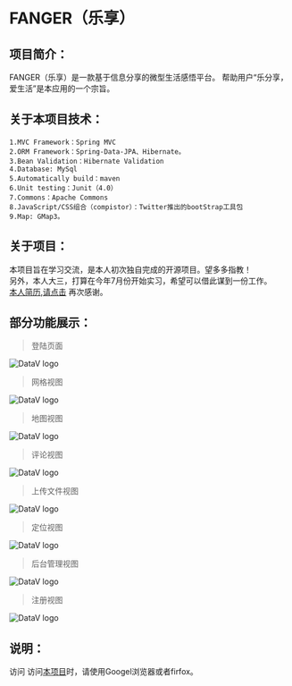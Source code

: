 FANGER（乐享）
======

项目简介：
---
FANGER（乐享）是一款基于信息分享的微型生活感悟平台。
帮助用户“乐分享，爱生活”是本应用的一个宗旨。

关于本项目技术：
---
    1.MVC Framework：Spring MVC
    2.ORM Framework：Spring-Data-JPA、Hibernate。
    3.Bean Validation：Hibernate Validation
    4.Database: MySql
    5.Automatically build：maven
    6.Unit testing：Junit（4.0）
    7.Commons：Apache Commons
    8.JavaScript/CSS组合（compistor）：Twitter推出的bootStrap工具包
    9.Map: GMap3。 

关于项目：
---
本项目旨在学习交流，是本人初次独自完成的开源项目。望多多指教！    
另外，本人大三，打算在今年7月份开始实习，希望可以借此谋到一份工作。   
[本人简历,请点击](http://fanger.cloudfoundry.com/resume)
再次感谢。

部分功能展示：
---
> 登陆页面

![DataV logo](https://raw.github.com/cncduLee/FANGER/master/src/main/resources/assets/signIn.png)

> 网格视图

![DataV logo](https://raw.github.com/cncduLee/FANGER/master/src/main/resources/assets/index.png)

> 地图视图

![DataV logo](https://raw.github.com/cncduLee/FANGER/master/src/main/resources/assets/mapView.png)

> 评论视图

![DataV logo](https://raw.github.com/cncduLee/FANGER/master/src/main/resources/assets/comment.png)

> 上传文件视图

![DataV logo](https://raw.github.com/cncduLee/FANGER/master/src/main/resources/assets/importImage.png)

> 定位视图

![DataV logo](https://raw.github.com/cncduLee/FANGER/master/src/main/resources/assets/localtion.png)


> 后台管理视图

![DataV logo](https://raw.github.com/cncduLee/FANGER/master/src/main/resources/assets/admin.png)

> 注册视图

![DataV logo](https://raw.github.com/cncduLee/FANGER/master/src/main/resources/assets/signUp.png)

说明：
----
访问 访问[本项目](http://fanger.cloudfoundry.com/)时，请使用Googel浏览器或者firfox。
